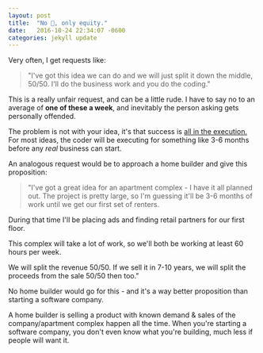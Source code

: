 ```yaml
---
layout: post
title:  "No 💸, only equity."
date:   2016-10-24 22:34:07 -0600
categories: jekyll update
---
```


Very often, I get requests like: 

> "I've got this idea we can do and we will just split it down the middle, 50/50. I'll do the business work and you do the coding."

This is a really unfair request, and can be a little rude. I have to say no to an average of **one of these a week**, and inevitably the person asking gets personally offended.

The problem is not with your idea, it's that success is [all in the execution.](http://www.paulgraham.com/really.html) For most ideas, the coder will be executing for something like 3-6 months before any _real_ business can start.

An analogous request would be to approach a home builder and give this proposition:

>"I've got a great idea for an apartment complex - I have it all planned out. The project is pretty large, so I'm guessing it'll be 3-6 months of work until we get our first set of renters.
>
During that time I'll be placing ads and finding retail partners for our first floor.
>
This complex will take a lot of work, so we'll both be working at least 60 hours per week.
>
We will split the revenue 50/50. If we sell it in 7-10 years, we will split the proceeds from the sale 50/50 then too."

No home builder would go for this - and it's a way better proposition than starting a software company.

A home builder is selling a product with known demand & sales of the company/apartment complex happen all the time. When you're starting a software company, you don't even know what you're building, much less if people will want it.
